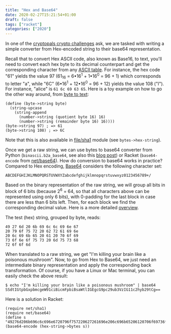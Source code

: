 ```yaml
---
title: "Hex and Base64"
date: 2020-02-27T15:21:54+01:00
draft: false
tags: ["racket"]
categories: ["2020"]
---
```


In one of the [cryptopals crypto challenges](https://cryptopals.com) ask, we are tasked with writing a simple converter from Hex-encoded string to their base64 representation.

Recall that to convert Hex ASCII code, also known as Base16, to text, you'll need to convert each hex byte to its decimal counterpart and get the corresponding character from any [ASCII table](https://www.ascii-code.com). For instance, the hex code "61" yields the value 97 (61<sub>16</sub> = 6•16<sup>1</sup> + 1•16<sup>0</sup> = 96 + 1) which corresponds to letter "a", while "6C" (6•16<sup>1</sup> + 12•16<sup>0</sup> = 96 + 12) yields the value 108 ("l"). For instance, "alice" is `61 6c 69 63 65`. Here is a toy example on how to go the other way around, from [byte to text](https://www.reddit.com/r/Racket/comments/s7prm/formatting_hexadecimal_numbers/c4cm9qv/):

```racket
(define (byte->string byte)
  (string-upcase
    (string-append
      (number->string (quotient byte 16) 16)
      (number->string (remainder byte 16) 16))))
(byte->string 97) ; => 61
(byte->string 108) ; => 6C
```

Note that this is also available in [file/sha1](https://docs.racket-lang.org/file/sha1b.html) module (see `bytes->hex-string`).

Once we get a raw string, we can use bytes to base64 converter from Python (`binascii.b2a_base64`, see also this [blog post](https://out-of-cheese-error.netlify.com/cryptopals-set-1)) or Racket (`base64-encode` from [net/base64](https://docs.racket-lang.org/net/base64.html)). How do conversion to base64 works in practice? Compared to Hex encoding, [Base64](https://en.wikipedia.org/wiki/Base64) considers the following character set:

    ABCDEFGHIJKLMNOPQRSTUVWXYZabcdefghijklmnopqrstuvwxyz0123456789+/

Based on the binary representation of the raw string, we will group all bits in block of 6 bits (because 2<sup>6</sup> = 64, so that all characters above can be represented using only 6 bits), with 0-padding for the last block in case there are less than 6 bits left. Then, for each block we find the corresponding decimal value. Here is a more detailed [overview](https://www.lifewire.com/base64-encoding-overview-1166412).

The test (hex) string, grouped by byte, reads:

    49 27 6d 20 6b 69 6c 6c 69 6e 67
    20 79 6f 75 72 20 62 72 61 69 6e
    20 6c 69 6b 65 20 61 20 70 6f 69
    73 6f 6e 6f 75 73 20 6d 75 73 68
    72 6f 6f 6d

When translated to a raw string, we get "I'm killing your brain like a poisonous mushroom". Now, to go from Hex to Base64, we just need an intermediate binary representation and apply the corresponding back transformation. Of course, if you have a Linux or Mac terminal, you can easily check the above result:

    $ echo "I'm killing your brain like a poisonous mushroom" | base64
    SSdtIGtpbGxpbmcgeW91ciBicmFpbiBsaWtlIGEgcG9pc29ub3VzIG11c2hyb29tCg==

Here is a solution in Racket:

```racket
(require net/sha1)
(require net/base64)
(define s "49276d206b696c6c696e6720796f757220627261696e206c696b65206120706f69736f6e6f7573206d757368726f6f6d")
(base64-encode (hex-string->bytes s))
```
